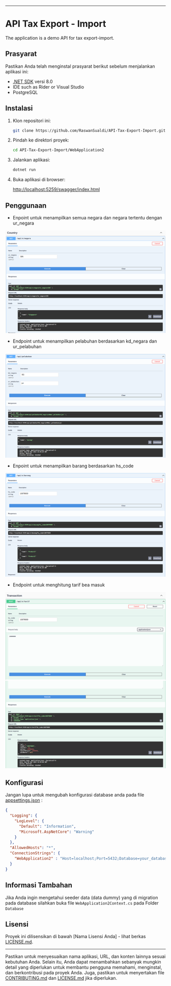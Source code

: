 

---

# API Tax Export - Import

The application is a demo API for tax export-import.

## Prasyarat

Pastikan Anda telah menginstal prasyarat berikut sebelum menjalankan aplikasi ini:

- [.NET SDK](https://dotnet.microsoft.com/download) versi 8.0
- IDE such as Rider or Visual Studio
- PostgreSQL

## Instalasi

1. Klon repositori ini:

    ```bash
    git clone https://github.com/RaswanSualdi/API-Tax-Export-Import.git
    ```

2. Pindah ke direktori proyek:

    ```bash
    cd API-Tax-Export-Import/WebApplication2
    ```

3. Jalankan aplikasi:

    ```bash
    dotnet run
    ```

4. Buka aplikasi di browser:

   [http://localhost:5259/swagger/index.html](http://localhost:5259/swagger/index.html)

## Penggunaan

- Enpoint untuk menampilkan semua negara dan negara tertentu dengan ur_negara

![Screenshot 1](Screenshot%20from%202023-12-04%2021-32-15.png)


- Endpoint untuk menampilkan pelabuhan berdasarkan kd_negara dan ur_pelabuhan

![Screenshot 2](Screenshot%20from%202023-12-04%2021-37-12.png)

- Enpoint untuk menampilkan barang berdasarkan hs_code

![Screenshot 3](Screenshot%20from%202023-12-04%2021-41-58.png)

- Endpoint untuk menghitung tarif bea masuk 

![Screenshot 4](Screenshot%20from%202023-12-04%2021-46-06.png)
![Screenshot 5](Screenshot%20from%202023-12-04%2021-47-26.png)

## Konfigurasi

Jangan lupa untuk mengubah konfigurasi database anda pada file [appsettings.json](appsettings.json) : 
```json
{
  "Logging": {
    "LogLevel": {
      "Default": "Information",
      "Microsoft.AspNetCore": "Warning"
    }
  },
  "AllowedHosts": "*",
  "ConnectionStrings": {
    "WebApplication2" : "Host=localhost;Port=5432;Database=your_database;Username=your_username;Password=your_password"
  }
}
```

## Informasi Tambahan

Jika Anda ingin mengetahui seeder data (data dummy) yang di migration pada database silahkan buka file ```WebApplication2Context.cs```
pada Folder ```Database```

## Lisensi

Proyek ini dilisensikan di bawah [Nama Lisensi Anda] - lihat berkas [LICENSE.md](LICENSE.md).

---

Pastikan untuk menyesuaikan nama aplikasi, URL, dan konten lainnya sesuai kebutuhan Anda. Selain itu, Anda dapat menambahkan sebanyak mungkin detail yang diperlukan untuk membantu pengguna memahami, menginstal, dan berkontribusi pada proyek Anda. Juga, pastikan untuk menyertakan file [CONTRIBUTING.md](CONTRIBUTING.md) dan [LICENSE.md](LICENSE.md) jika diperlukan.
